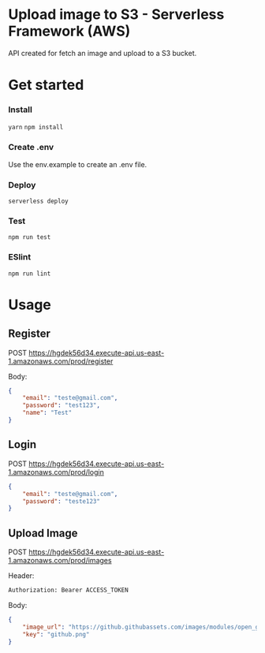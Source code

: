 # Upload image to S3 - Serverless Framework (AWS)

API created for fetch an image and upload to a S3 bucket.

# Get started
### Install
`yarn`
`npm install`

### Create .env
Use the env.example to create an .env file.

### Deploy
`serverless deploy`

### Test
`npm run test`

### ESlint
`npm run lint`

# Usage
## Register

POST https://hgdek56d34.execute-api.us-east-1.amazonaws.com/prod/register

Body:
```json
{
    "email": "teste@gmail.com",
    "password": "test123",
    "name": "Test"
}
```

## Login

POST https://hgdek56d34.execute-api.us-east-1.amazonaws.com/prod/login

```json
{
    "email": "teste@gmail.com",
    "password": "teste123"
}
```

## Upload Image

POST https://hgdek56d34.execute-api.us-east-1.amazonaws.com/prod/images

Header:
```bash
Authorization: Bearer ACCESS_TOKEN
```

Body:
```json
{
    "image_url": "https://github.githubassets.com/images/modules/open_graph/github-mark.png",
    "key": "github.png"
}
```